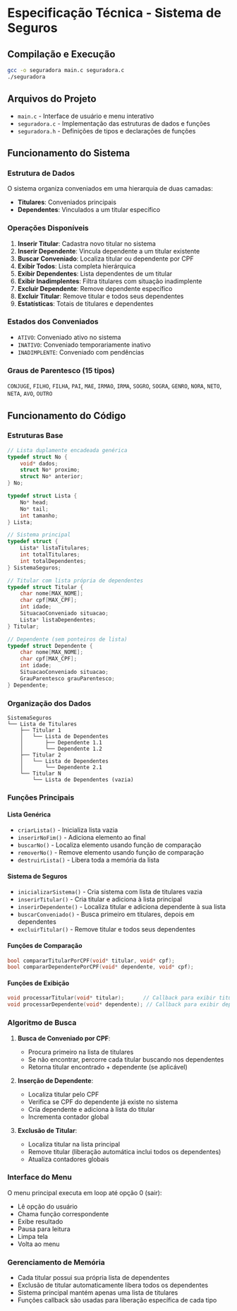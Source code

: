 # Especificação Técnica - Sistema de Seguros

## Compilação e Execução

```bash
gcc -o seguradora main.c seguradora.c
./seguradora
```

## Arquivos do Projeto

- `main.c` - Interface de usuário e menu interativo
- `seguradora.c` - Implementação das estruturas de dados e funções
- `seguradora.h` - Definições de tipos e declarações de funções

## Funcionamento do Sistema

### Estrutura de Dados
O sistema organiza conveniados em uma hierarquia de duas camadas:
- **Titulares**: Conveniados principais
- **Dependentes**: Vinculados a um titular específico

### Operações Disponíveis

1. **Inserir Titular**: Cadastra novo titular no sistema
2. **Inserir Dependente**: Vincula dependente a um titular existente
3. **Buscar Conveniado**: Localiza titular ou dependente por CPF
4. **Exibir Todos**: Lista completa hierárquica
5. **Exibir Dependentes**: Lista dependentes de um titular
6. **Exibir Inadimplentes**: Filtra titulares com situação inadimplente
7. **Excluir Dependente**: Remove dependente específico
8. **Excluir Titular**: Remove titular e todos seus dependentes
9. **Estatísticas**: Totais de titulares e dependentes

### Estados dos Conveniados
- `ATIVO`: Conveniado ativo no sistema
- `INATIVO`: Conveniado temporariamente inativo
- `INADIMPLENTE`: Conveniado com pendências

### Graus de Parentesco (15 tipos)
`CONJUGE`, `FILHO`, `FILHA`, `PAI`, `MAE`, `IRMAO`, `IRMA`, `SOGRO`, `SOGRA`, `GENRO`, `NORA`, `NETO`, `NETA`, `AVO`, `OUTRO`

## Funcionamento do Código

### Estruturas Base

```c
// Lista duplamente encadeada genérica
typedef struct No {
    void* dados;
    struct No* proximo;
    struct No* anterior;
} No;

typedef struct Lista {
    No* head;
    No* tail;
    int tamanho;
} Lista;

// Sistema principal
typedef struct {
    Lista* listaTitulares;
    int totalTitulares;
    int totalDependentes;
} SistemaSeguros;

// Titular com lista própria de dependentes
typedef struct Titular {
    char nome[MAX_NOME];
    char cpf[MAX_CPF];
    int idade;
    SituacaoConveniado situacao;
    Lista* listaDependentes;
} Titular;

// Dependente (sem ponteiros de lista)
typedef struct Dependente {
    char nome[MAX_NOME];
    char cpf[MAX_CPF];
    int idade;
    SituacaoConveniado situacao;
    GrauParentesco grauParentesco;
} Dependente;
```

### Organização dos Dados

```
SistemaSeguros
└── Lista de Titulares
    ├── Titular 1
    │   └── Lista de Dependentes
    │       ├── Dependente 1.1
    │       └── Dependente 1.2
    ├── Titular 2
    │   └── Lista de Dependentes
    │       └── Dependente 2.1
    └── Titular N
        └── Lista de Dependentes (vazia)
```

### Funções Principais

#### Lista Genérica
- `criarLista()` - Inicializa lista vazia
- `inserirNoFim()` - Adiciona elemento ao final
- `buscarNo()` - Localiza elemento usando função de comparação
- `removerNo()` - Remove elemento usando função de comparação
- `destruirLista()` - Libera toda a memória da lista

#### Sistema de Seguros
- `inicializarSistema()` - Cria sistema com lista de titulares vazia
- `inserirTitular()` - Cria titular e adiciona à lista principal
- `inserirDependente()` - Localiza titular e adiciona dependente à sua lista
- `buscarConveniado()` - Busca primeiro em titulares, depois em dependentes
- `excluirTitular()` - Remove titular e todos seus dependentes

#### Funções de Comparação
```c
bool compararTitularPorCPF(void* titular, void* cpf);
bool compararDependentePorCPF(void* dependente, void* cpf);
```

#### Funções de Exibição
```c
void processarTitular(void* titular);      // Callback para exibir titular
void processarDependente(void* dependente); // Callback para exibir dependente
```

### Algoritmo de Busca

1. **Busca de Conveniado por CPF**:
   - Procura primeiro na lista de titulares
   - Se não encontrar, percorre cada titular buscando nos dependentes
   - Retorna titular encontrado + dependente (se aplicável)

2. **Inserção de Dependente**:
   - Localiza titular pelo CPF
   - Verifica se CPF do dependente já existe no sistema
   - Cria dependente e adiciona à lista do titular
   - Incrementa contador global

3. **Exclusão de Titular**:
   - Localiza titular na lista principal
   - Remove titular (liberação automática inclui todos os dependentes)
   - Atualiza contadores globais

### Interface do Menu

O menu principal executa em loop até opção 0 (sair):
- Lê opção do usuário
- Chama função correspondente
- Exibe resultado
- Pausa para leitura
- Limpa tela
- Volta ao menu

### Gerenciamento de Memória

- Cada titular possui sua própria lista de dependentes
- Exclusão de titular automaticamente libera todos os dependentes
- Sistema principal mantém apenas uma lista de titulares
- Funções callback são usadas para liberação específica de cada tipo 